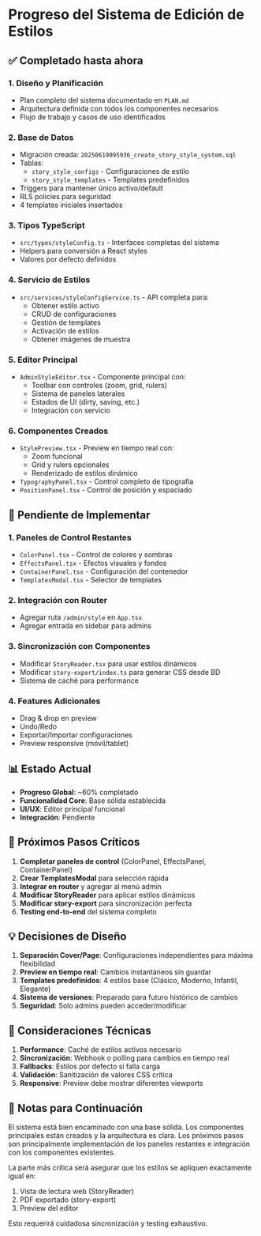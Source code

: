 # Progreso del Sistema de Edición de Estilos

## ✅ Completado hasta ahora

### 1. **Diseño y Planificación**
- Plan completo del sistema documentado en `PLAN.md`
- Arquitectura definida con todos los componentes necesarios
- Flujo de trabajo y casos de uso identificados

### 2. **Base de Datos**
- Migración creada: `20250619095936_create_story_style_system.sql`
- Tablas:
  - `story_style_configs` - Configuraciones de estilo
  - `story_style_templates` - Templates predefinidos
- Triggers para mantener único activo/default
- RLS policies para seguridad
- 4 templates iniciales insertados

### 3. **Tipos TypeScript**
- `src/types/styleConfig.ts` - Interfaces completas del sistema
- Helpers para conversión a React styles
- Valores por defecto definidos

### 4. **Servicio de Estilos**
- `src/services/styleConfigService.ts` - API completa para:
  - Obtener estilo activo
  - CRUD de configuraciones
  - Gestión de templates
  - Activación de estilos
  - Obtener imágenes de muestra

### 5. **Editor Principal**
- `AdminStyleEditor.tsx` - Componente principal con:
  - Toolbar con controles (zoom, grid, rulers)
  - Sistema de paneles laterales
  - Estados de UI (dirty, saving, etc.)
  - Integración con servicio

### 6. **Componentes Creados**
- `StylePreview.tsx` - Preview en tiempo real con:
  - Zoom funcional
  - Grid y rulers opcionales
  - Renderizado de estilos dinámico
- `TypographyPanel.tsx` - Control completo de tipografía
- `PositionPanel.tsx` - Control de posición y espaciado

## 🚧 Pendiente de Implementar

### 1. **Paneles de Control Restantes**
- `ColorPanel.tsx` - Control de colores y sombras
- `EffectsPanel.tsx` - Efectos visuales y fondos
- `ContainerPanel.tsx` - Configuración del contenedor
- `TemplatesModal.tsx` - Selector de templates

### 2. **Integración con Router**
- Agregar ruta `/admin/style` en `App.tsx`
- Agregar entrada en sidebar para admins

### 3. **Sincronización con Componentes**
- Modificar `StoryReader.tsx` para usar estilos dinámicos
- Modificar `story-export/index.ts` para generar CSS desde BD
- Sistema de caché para performance

### 4. **Features Adicionales**
- Drag & drop en preview
- Undo/Redo
- Exportar/Importar configuraciones
- Preview responsive (móvil/tablet)

## 📊 Estado Actual

- **Progreso Global**: ~60% completado
- **Funcionalidad Core**: Base sólida establecida
- **UI/UX**: Editor principal funcional
- **Integración**: Pendiente

## 🎯 Próximos Pasos Críticos

1. **Completar paneles de control** (ColorPanel, EffectsPanel, ContainerPanel)
2. **Crear TemplatesModal** para selección rápida
3. **Integrar en router** y agregar al menú admin
4. **Modificar StoryReader** para aplicar estilos dinámicos
5. **Modificar story-export** para sincronización perfecta
6. **Testing end-to-end** del sistema completo

## 💡 Decisiones de Diseño

1. **Separación Cover/Page**: Configuraciones independientes para máxima flexibilidad
2. **Preview en tiempo real**: Cambios instantáneos sin guardar
3. **Templates predefinidos**: 4 estilos base (Clásico, Moderno, Infantil, Elegante)
4. **Sistema de versiones**: Preparado para futuro histórico de cambios
5. **Seguridad**: Solo admins pueden acceder/modificar

## 🐛 Consideraciones Técnicas

1. **Performance**: Caché de estilos activos necesario
2. **Sincronización**: Webhook o polling para cambios en tiempo real
3. **Fallbacks**: Estilos por defecto si falla carga
4. **Validación**: Sanitización de valores CSS crítica
5. **Responsive**: Preview debe mostrar diferentes viewports

## 📝 Notas para Continuación

El sistema está bien encaminado con una base sólida. Los componentes principales están creados y la arquitectura es clara. Los próximos pasos son principalmente implementación de los paneles restantes e integración con los componentes existentes.

La parte más crítica será asegurar que los estilos se apliquen exactamente igual en:
1. Vista de lectura web (StoryReader)
2. PDF exportado (story-export)
3. Preview del editor

Esto requerirá cuidadosa sincronización y testing exhaustivo.
